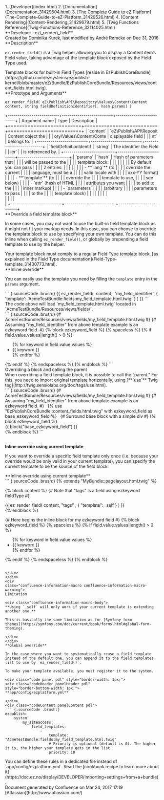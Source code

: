 <div id="page">
<div id="main" class="aui-page-panel">
<div id="main-header">
<div id="breadcrumb-section">
1.  [Developer](index.html)
2.  [Documentation](Documentation_31429504.html)
3.  [The Complete Guide to eZ
    Platform](The-Complete-Guide-to-eZ-Platform_31429526.html)
4.  [Content Rendering](Content-Rendering_31429679.html)
5.  [Twig Functions Reference](Twig-Functions-Reference_32114025.html)

</div>
**Developer : ez\_render\_field**

</div>
<div id="content" class="view">
<div class="page-metadata">
Created by Dominika Kurek, last modified by André Rømcke on Dec 31, 2016

</div>
<div id="main-content" class="wiki-content group">
<div class="contentLayout2">
<div class="columnLayout two-right-sidebar"
data-layout="two-right-sidebar">
<div class="cell normal" data-type="normal">
<div class="innerCell">
**Description**

`ez_render_field()` is a Twig helper allowing you to display a Content
item’s Field value, taking advantage of the template block exposed by
the Field Type used.

<div
class="confluence-information-macro confluence-information-macro-information">
<div class="confluence-information-macro-body">
Template blocks for built-in Field Types [reside in
EzPublishCoreBundle](https://github.com/ezsystems/ezpublish-kernel/blob/master/eZ/Bundle/EzPublishCoreBundle/Resources/views/content_fields.html.twig).

</div>
</div>
**Prototype and Arguments**

`ez_render_field( eZ\Publish\API\Repository\Values\Content\Content content, string fieldDefinitionIdentifier[, hash params] )`

<div class="table-wrap">
+--------------------------+--------------------------+--------------------------+
| Argument name            | Type                     | Description              |
+==========================+==========================+==========================+
| `content`                | `eZ\Publish\API\Reposit  | Content object the       |
|                          | ory\Values\Content\Conte | displayable field        |
|                          |  nt`                     | belongs to.              |
+--------------------------+--------------------------+--------------------------+
| `fieldDefinitionIdentif  | `string`                 | The identifier the Field |
| ier`                     |                          | is referenced by.        |
+--------------------------+--------------------------+--------------------------+
| `params`                 | `hash`                   | Hash of parameters that  |
|                          |                          | will be passed to the    |
|                          |                          | template block.          |
|                          |                          |                          |
|                          |                          | By default you can pass  |
|                          |                          | 2 entries:               |
|                          |                          |                          |
|                          |                          | -   **`lang`** (to       |
|                          |                          |     override the current |
|                          |                          |     language, must be a  |
|                          |                          |     valid locale with    |
|                          |                          |     xxx-YY format)       |
|                          |                          | -   **`template`** (to   |
|                          |                          |     override the         |
|                          |                          |     template to use,     |
|                          |                          |     see below)           |
|                          |                          | -   `attr` (hash of HTML |
|                          |                          |     attributes you want  |
|                          |                          |     to add to the        |
|                          |                          |     inner markup)        |
|                          |                          | -   `parameters`         |
|                          |                          |     (arbitrary           |
|                          |                          |     parameters to pass   |
|                          |                          |     to the               |
|                          |                          |     template block)      |
|                          |                          |                          |
|                          |                          | <div                     |
|                          |                          | class="confluence-inf    |
|                          |                          | ormation-macro confluenc |
|                          |                          | e-information-macro-info |
|                          |                          | rmation"&gt;             |
|                          |                          |                          |
|                          |                          | <div                     |
|                          |                          | class="confluence-inf    |
|                          |                          | ormation-macro-body"&gt; |
|                          |                          |                          |
|                          |                          | Some Field Types might   |
|                          |                          | expect specific entries  |
|                          |                          | under the `parameters`   |
|                          |                          | key, like the            |
|                          |                          | MapLocation Field        |
|                          |                          | Type &lt;MapLocation-Fie |
|                          |                          | ld-                      |
|                          |                          | Type\_31430523.html&gt;\ |
|                          |                          | _\_.                     |
|                          |                          |                          |
|                          |                          | </div>                   |
|                          |                          | </div>                   |
+--------------------------+--------------------------+--------------------------+

</div>
**Override a field template block**

In some cases, you may not want to use the built-in field template block
as it might not fit your markup needs. In this case, you can choose to
override the template block to use by specifying your own template. You
can do this inline when calling `ez_render_field()`, or globally by
prepending a field template to use by the helper.

<div
class="confluence-information-macro confluence-information-macro-information">
<div class="confluence-information-macro-body">
Your template block must comply to a regular Field Type template block,
[as explained in the Field Type
documentation](Field-Type-template_31430773.html).

</div>
</div>
**Inline override**

You can easily use the template you need by filling the `template` entry
in the `params` argument.

<div class="code panel pdl" style="border-width: 1px;">
<div class="codeContent panelContent pdl">
``` {.sourceCode .brush:}
{{ ez_render_field( 
       content, 
       'my_field_identifier',
       { 'template': 'AcmeTestBundle:fields:my_field_template.html.twig' }
   ) }}
```

</div>
</div>
The code above will load `my_field_template.html.twig` located in
`AcmeTestBundle/Resources/views/fields/`.

<div class="code panel pdl" style="border-width: 1px;">
<div class="codeContent panelContent pdl">
``` {.sourceCode .brush:}
{# AcmeTestBundle/Resources/views/fields/my_field_template.html.twig #}
{# Assuming "my_field_identifier" from above template example is an ezkeyword field. #}
{% block ezkeyword_field %}
    {% spaceless %}
        {% if field.value.values|length() > 0 %}
        <ul>
            {% for keyword in field.value.values %}
            <li>{{ keyword }}</li>
            {% endfor %}
        </ul>
        {% endif %}
    {% endspaceless %}
{% endblock %}
```

</div>
</div>
<div
class="confluence-information-macro confluence-information-macro-tip">
Overriding a block and calling the parent

<div class="confluence-information-macro-body">
When overriding a field template block, it is possible to call the
“parent.” For this, you need to import original template horizontally,
using [**`use`** Twig
tag](http://twig.sensiolabs.org/doc/tags/use.html).

<div class="code panel pdl" style="border-width: 1px;">
<div class="codeContent panelContent pdl">
``` {.sourceCode .brush:}
{# AcmeTestBundle/Resources/views/fields/my_field_template.html.twig #}
{# Assuming "my_field_identifier" from above template example is an ezkeyword field. #}
 
{% use "EzPublishCoreBundle::content_fields.html.twig" with ezkeyword_field as base_ezkeyword_field %}
 
{# Surround base block with a simple div #}
{% block ezkeyword_field %}
    <div class="ezkeyword">
        {{ block("base_ezkeyword_field") }}
    </div>
{% endblock %}
```

</div>
</div>
</div>
</div>
 

**Inline override using current template**

If you want to override a specific field template only once (i.e.
because your override would be only valid in your current template), you
can specify the current template to be the source of the field block.

<div class="code panel pdl" style="border-width: 1px;">
<div class="codeHeader panelHeader pdl"
style="border-bottom-width: 1px;">
**Inline override using current template**

</div>
<div class="codeContent panelContent pdl">
``` {.sourceCode .brush:}
{% extends "MyBundle::pagelayout.html.twig" %}

{% block content %}
    {# Note that "tags" is a field using ezkeyword fieldType #}
    <div class="tags">{{ ez_render_field( content, "tags" , { "template": _self } ) }}</div>
{% endblock %}

{# Here begins the inline block for my ezkeyword field #}
{% block ezkeyword_field %}
    {% spaceless %}
        {% if field.value.values|length() > 0 %}
        <ul>
            {% for keyword in field.value.values %}
            <li>{{ keyword }}</li>
            {% endfor %}
        </ul>
        {% endif %}
    {% endspaceless %}
{% endblock %}
```

</div>
</div>
<div
class="confluence-information-macro confluence-information-macro-warning">
Limitation

<div class="confluence-information-macro-body">
**Using `_self` will only work if your current template is extending
another one.**

This is basically the same limitation as for [Symfony form
themes](http://symfony.com/doc/current/book/forms.html#global-form-theming).

</div>
</div>
**Global override**

In the case where you want to systematically reuse a field template
instead of the default one, you can append it to the field templates
list to use by `ez_render_field()`.

To make your template available, you must register it to the system.

<div class="code panel pdl" style="border-width: 1px;">
<div class="codeHeader panelHeader pdl"
style="border-bottom-width: 1px;">
**app/config/ezplatform.yml**

</div>
<div class="codeContent panelContent pdl">
``` {.sourceCode .brush:}
ezpublish:
    system:
        my_siteaccess:
            field_templates:
                - 
                    template: "AcmeTestBundle:fields:my_field_template.html.twig"
                    # Priority is optional (default is 0). The higher it is, the higher your template gets in the list.
                    priority: 10
```

</div>
</div>
<div
class="confluence-information-macro confluence-information-macro-tip">
<div class="confluence-information-macro-body">
You can define these rules in a dedicated file instead of
`app/config/ezplatform.yml`. Read the [cookbook recipe to learn more
about
it](https://doc.ez.no/display/DEVELOPER/Importing+settings+from+a+bundle).

</div>
</div>
</div>
</div>
<div class="cell aside" data-type="aside">
<div class="innerCell">
</div>
</div>
</div>
</div>
</div>
</div>
</div>
<div id="footer" role="contentinfo">
<div class="section footer-body">
Document generated by Confluence on Mar 24, 2017 17:19

<div id="footer-logo">
[Atlassian](http://www.atlassian.com/)

</div>
</div>
</div>
</div>

